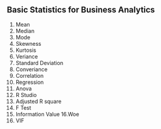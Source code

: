 ## Basic Statistics for Business Analytics

1. Mean
2. Median
3. Mode
4. Skewness
5. Kurtosis
6. Veriance
7. Standard Deviation
8. Converiance
9. Correlation
10. Regression
11. Anova
12. R Studio
13. Adjusted R square
14. F Test
15. Information Value
16.Woe
17. VIF
